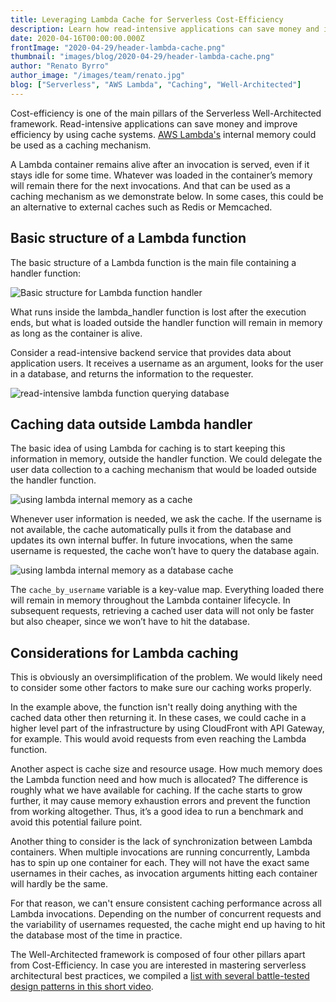 ```yaml
---
title: Leveraging Lambda Cache for Serverless Cost-Efficiency
description: Learn how read-intensive applications can save money and improve efficiency by using a simple AWS Lambda cache mechanism
date: 2020-04-16T00:00:00.000Z
frontImage: "2020-04-29/header-lambda-cache.png"
thumbnail: "images/blog/2020-04-29/header-lambda-cache.png"
author: "Renato Byrro"
author_image: "/images/team/renato.jpg"
blog: ["Serverless", "AWS Lambda", "Caching", "Well-Architected"]
---
```


Cost-efficiency is one of the main pillars of the Serverless Well-Architected framework. Read-intensive applications can save money and improve efficiency by using cache systems. [AWS Lambda's](?utm_source=dashbird-blog&utm_medium=article&utm_campaign=well-architected&utm_content=lambda-caching) internal memory could be used as a caching mechanism.

A Lambda container remains alive after an invocation is served, even if it stays idle for some time. Whatever was loaded in the container’s memory will remain there for the next invocations. And that can be used as a caching mechanism as we demonstrate below. In some cases, this could be an alternative to external caches such as Redis or Memcached.


## Basic structure of a Lambda function

The basic structure of a Lambda function is the main file containing a handler function:

![Basic structure for Lambda function handler](/images/blog/2020-04-29/lambda-handler.png "basic structure lambda function handler")

What runs inside the lambda_handler function is lost after the execution ends, but what is loaded outside the handler function will remain in memory as long as the container is alive.

Consider a read-intensive backend service that provides data about application users. It receives a username as an argument, looks for the user in a database, and returns the information to the requester.

![read-intensive lambda function querying database](/images/blog/2020-04-29/lambda-handler-using-database.png "read-intensive lambda function querying database")

## Caching data outside Lambda handler

The basic idea of using Lambda for caching is to start keeping this information in memory, outside the handler function. We could delegate the user data collection to a caching mechanism that would be loaded outside the handler function.

![using lambda internal memory as a cache](/images/blog/2020-04-29/lambda-handler-using-cache.png "using lambda internal memory as a cache")

Whenever user information is needed, we ask the cache. If the username is not available, the cache automatically pulls it from the database and updates its own internal buffer. In future invocations, when the same username is requested, the cache won’t have to query the database again.

![using lambda internal memory as a database cache](/images/blog/2020-04-29/lambda-cache-logic.png "using lambda internal memory as a database cache")

The `cache_by_username` variable is a key-value map. Everything loaded there will remain in memory throughout the Lambda container lifecycle. In subsequent requests, retrieving a cached user data will not only be faster but also cheaper, since we won’t have to hit the database.


## Considerations for Lambda caching

This is obviously an oversimplification of the problem. We would likely need to consider some other factors to make sure our caching works properly.

In the example above, the function isn't really doing anything with the cached data other then returning it. In these cases, we could cache in a higher level part of the infrastructure by using CloudFront with API Gateway, for example. This would avoid requests from even reaching the Lambda function.

Another aspect is cache size and resource usage. How much memory does the Lambda function need and how much is allocated? The difference is roughly what we have available for caching. If the cache starts to grow further, it may cause memory exhaustion errors and prevent the function from working altogether. Thus, it’s a good idea to run a benchmark and avoid this potential failure point.

Another thing to consider is the lack of synchronization between Lambda containers. When multiple invocations are running concurrently, Lambda has to spin up one container for each. They will not have the exact same usernames in their caches, as invocation arguments hitting each container will hardly be the same.

For that reason, we can't ensure consistent caching performance across all Lambda invocations. Depending on the number of concurrent requests and the variability of usernames requested, the cache might end up having to hit the database most of the time in practice.

The Well-Architected framework is composed of four other pillars apart from Cost-Efficiency. In case you are interested in mastering serverless architectural best practices, we compiled a [list with several battle-tested design patterns in this short video](https://dashbird.io/knowledge-base/well-architected/serverless-architectural-patterns/).
